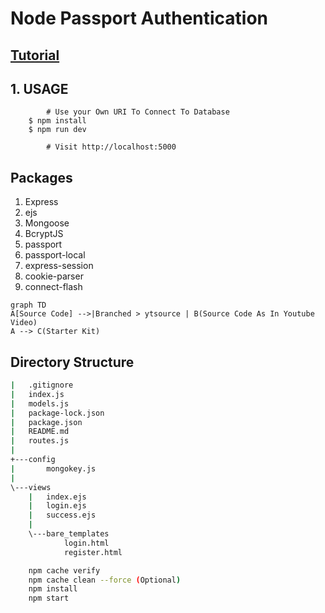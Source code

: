 # Node Passport Authentication

## [Tutorial](https://youtu.be/vkIltwAySrk)

## 1. USAGE

```
        # Use your Own URI To Connect To Database
    $ npm install
    $ npm run dev

        # Visit http://localhost:5000
```

## Packages

1. Express
2. ejs
3. Mongoose
4. BcryptJS
5. passport
6. passport-local
7. express-session
8. cookie-parser
9. connect-flash

```mermaid
graph TD
A[Source Code] -->|Branched > ytsource | B(Source Code As In Youtube Video)
A --> C(Starter Kit)
```

## Directory Structure

```bash
|   .gitignore
|   index.js
|   models.js
|   package-lock.json
|   package.json
|   README.md
|   routes.js
|
+---config
|       mongokey.js
|
\---views
    |   index.ejs
    |   login.ejs
    |   success.ejs
    |
    \---bare_templates
            login.html
            register.html
```

```bash
	npm cache verify
	npm cache clean --force (Optional)
	npm install
	npm start
```
